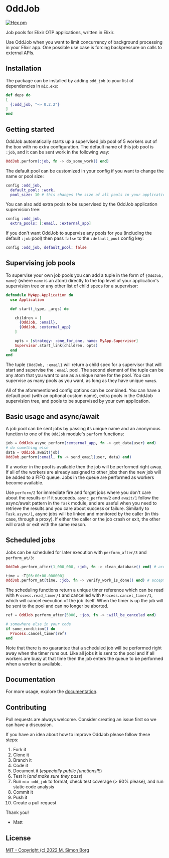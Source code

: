 # OddJob
[![Hex pm](https://img.shields.io/hexpm/v/odd_job.svg?style=flat)](https://hex.pm/packages/odd_job)

Job pools for Elixir OTP applications, written in Elixir.

Use OddJob when you want to limit concurrency of background processing in your Elixir app. One possible use case is forcing backpressure on calls to external APIs.

  ## Installation

  The package can be installed by adding `odd_job` to your list of dependencies in `mix.exs`:

  ```elixir
  def deps do
  [
    {:odd_job, "~> 0.2.2"}
  ]
  end
  ```

  ## Getting started

  OddJob automatically starts up a supervised job pool of 5 workers out of the box with no extra
  configuration. The default name of this job pool is `:job`, and it can be sent work in the following way:

  ```elixir
  OddJob.perform(:job, fn -> do_some_work() end)
  ```

  The default pool can be customized in your config if you want to change the name or pool size:

  ```elixir
  config :odd_job,
    default_pool: :work,
    pool_size: 10 # this changes the size of all pools in your application, defaults to 5
  ```

  You can also add extra pools to be supervised by the OddJob application supervision tree:

  ```elixir
  config :odd_job,
    extra_pools: [:email, :external_app]
  ```

  If you don't want OddJob to supervise any pools for you (including the default `:job` pool) then
  pass `false` to the `:default_pool` config key:

  ```elixir
  config :odd_job, default_pool: false
  ```

  ## Supervising job pools

  To supervise your own job pools you can add a tuple in the form of `{OddJob, name}` (where `name` is an atom)
  directly to the top level of your application's supervision tree or any other list of child specs for a supervisor:

  ```elixir
  defmodule MyApp.Application do
    use Application

    def start(_type, _args) do

      children = [
        {OddJob, :email},
        {OddJob, :external_app}
      ]

      opts = [strategy: :one_for_one, name: MyApp.Supervisor]
      Supervisor.start_link(children, opts)
    end
  end
  ```

  The tuple `{OddJob, :email}` will return a child spec for a supervisor that will start and supervise
  the `:email` pool. The second element of the tuple can be any atom that you want to use as a unique
  name for the pool. You can supervise as many pools as you want, as long as they have unique `name`s.

  All of the aforementioned config options can be combined. You can have a default pool (with an optional
  custom name), extra pools in the OddJob supervision tree, and pools to be supervised by your own application.

  ## Basic usage and async/await

  A job pool can be sent jobs by passing its unique name and an anonymous function to one of the `OddJob`
  module's `perform` functions:

  ```elixir
  job = OddJob.async_perform(:external_app, fn -> get_data(user) end)
  # do something else
  data = OddJob.await(job)
  OddJob.perform(:email, fn -> send_email(user, data) end)
  ```

  If a worker in the pool is available then the job will be performed right away. If all of the workers
  are already assigned to other jobs then the new job will be added to a FIFO queue. Jobs in the queue
  are performed as workers become available.

  Use `perform/2` for immediate fire and forget jobs where you don't care about the results or if it succeeds.
  `async_perform/2` and `await/1` follow the async/await pattern in the `Task` module, and are useful when
  you need to retrieve the results and you care about success or failure. Similarly to `Task.async/1`, async jobs
  will be linked and monitored by the caller (in this case, through a proxy). If either the caller or the job
  crash or exit, the other will crash or exit with the same reason.

  ## Scheduled jobs

  Jobs can be scheduled for later execution with `perform_after/3` and `perform_at/3`:

  ```elixir
  OddJob.perform_after(1_000_000, :job, fn -> clean_database() end) # accepts a timer in milliseconds

  time = ~T[03:00:00.000000]
  OddJob.perform_at(time, :job, fn -> verify_work_is_done() end) # accepts a valid Time or DateTime struct
  ```

  The scheduling functions return a unique timer reference which can be read with `Process.read_timer/1` and
  cancelled with `Process.cancel_timer/1`, which will cancel execution of the job itself. When the timer is
  up the job will be sent to the pool and can no longer be aborted.

  ```elixir
  ref = OddJob.perform_after(5000, :job, fn -> :will_be_canceled end)

  # somewhere else in your code
  if some_condition() do
    Process.cancel_timer(ref)
  end
  ```

  Note that there is no guarantee that a scheduled job will be performed right away when the timer runs out.
  Like all jobs it is sent to the pool and if all workers are busy at that time then the job enters the
  queue to be performed when a worker is available.

## Documentation

For more usage, explore the [documentation](https://hexdocs.pm/odd_job).

## Contributing

Pull requests are always welcome. Consider creating an issue first so we can have a discussion.

If you have an idea about how to improve OddJob please follow these steps:

1. Fork it
2. Clone it
3. Branch it
4. Code it
5. Document it (*especially public functions!!!*)
6. Test it (*and make sure they pass*)
7. Run `mix odd_job` to format, check test coverage (> 90% please), and run static code analysis
8. Commit it
9. Push it
10. Create a pull request

Thank you!

- Matt

## License

[MIT - Copyright (c) 2022 M. Simon Borg](https://github.com/msimonborg/odd_job/blob/main/LICENSE.txt)